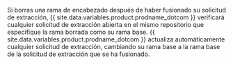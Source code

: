Si borras una rama de encabezado después de haber fusionado su solicitud de extracción, {{ site.data.variables.product.prodname_dotcom }} verificará cualquier solicitud de extracción abierta en el mismo repositorio que especifique la rama borrada como su rama base. {{ site.data.variables.product.prodname_dotcom }} actualiza automáticamente cualquier solicitud de extracción, cambiando su rama base a la rama base de la solicitud de extracción que se ha fusionado.
